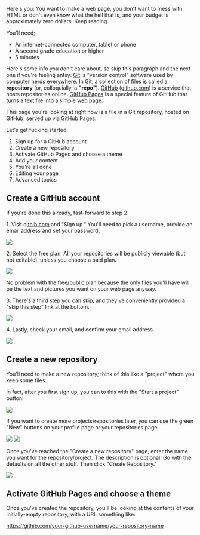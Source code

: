 Here's you: You want to make a web page, you don't want to mess with HTML or don't even know what the hell that is, and your budget is approximately zero dollars. Keep reading. 

You'll need;

- An internet-connected computer, tablet or phone
- A second grade education or higher 
- 5 minutes 

Here's some info you don't care about, so skip this paragraph and the next one if you're feeling antsy: [Git](https://git-scm.com/) is "version control" software used by computer nerds everywhere. In Git, a collection of files is called a **repository** (or, colloquially, a **"repo"**). [GitHub](https://github.com) ([github.com](https://github.com)) is a service that hosts repositories online. [GitHub Pages](https://pages.github.com) is a special feature of GitHub that turns a text file into a simple web page.

This page you're looking at right now is a file in a Git repository, hosted on GitHub, served up via GitHub Pages. 

Let's get fucking started. 

1. Sign up for a GitHub account 
2. Create a new repository 
3. Activate GitHub Pages and choose a theme
4. Add your content
5. You're all done
6. Editing your page
7. Advanced topics

## Create a GitHub account

If you're done this already, fast-forward to step 2.

1\. Visit [githib.com](https://github.com) and "Sign up." You'll need to pick a username, provide an email address and set your password.

![](img/01-new-account.png)

2\. Select the free plan. All your repositories will be publicly viewable (but not editable), unless you choose a paid plan.

![](img/02-choose-plan.png)

 No problem with the free/public plan because the only files you'll have will be the text and pictures you want on your web page anyway.

3\. There's a third step you can skip, and they've conveniently provided a "skip this step" link at the bottom.

![](img/03-skip-step-3.png)

4\. Lastly, check your email, and confirm your email address.

![](img/04-verify-email.png)

## Create a new repository

You'll need to make a new repository; think of this like a "project" where you keep some files.

In fact, after you first sign up, you can to this with the "Start a project" button.

![](img/05-start-a-project.png)

If you want to create more projects/repositories later, you can use the green "New" buttons on your profile page or your repositories page.

![](img/06-new-repo.png)
![](img/07-new-repo-2.png)

Once you've reached the "Create a new repository" page, enter the name you want for the repository/project. The description is optional. Go with the defaults on all the other stuff. Then click "Create Repository."

![](img/08-create-repo.png)

## Activate GitHub Pages and choose a theme

Once you've created the repository, you'll be looking at the contents of your initially-empty repository, with a URL something like:

https://githib.com/your-github-username/your-repository-name







